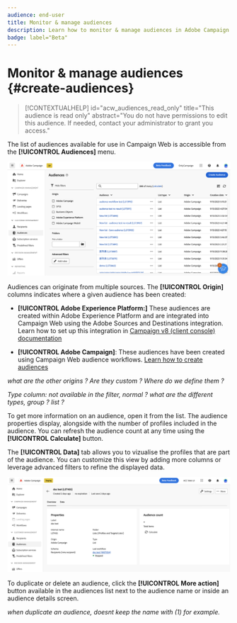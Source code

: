 ```yaml
---
audience: end-user
title: Monitor & manage audiences
description: Learn how to monitor & manage audiences in Adobe Campaign Web
badge: label="Beta" 
---
```


# Monitor & manage audiences {#create-audiences}

>[!CONTEXTUALHELP]
>id="acw_audiences_read_only"
>title="This audience is read only"
>abstract="You do not have permissions to edit this audience. If needed, contact your administrator to grant you access."

The list of audiences available for use in Campaign Web is accessible from the **[!UICONTROL Audiences]** menu.

![](assets/audiences-list.png)

Audiences can originate from multiple sources. The **[!UICONTROL Origin]** columns indicates where a given audience has been created:

* **[!UICONTROL Adobe Experience Platform:]** These audiences are created within Adobe Experience Platform and are integrated into Campaign Web using the Adobe Sources and Destinations integration. Learn how to set up this integration in [Campaign v8 (client console) documentation](https://experienceleague.adobe.com/docs/campaign/campaign-v8/connect/ac-aep/ac-aep.html)

* **[!UICONTROL Adobe Campaign]**: These audiences have been created using Campaign Web audience workflows. [Learn how to create audiences](create-audience.md)

*what are the other origins ? Are they custom ? Where do we define them ?*

*Type column: not available in the filter, normal ? what are the different types, group ? list ?*

To get more information on an audience, open it from the list. The audience properties display, alongside with the number of profiles included in the audience. You can refresh the audience count at any time using the **[!UICONTROL Calculate]** button.

The **[!UICONTROL Data]** tab allows you to vizualise the profiles that are part of the audience. You can customize this view by adding more columns or leverage advanced filters to refine the displayed data.

![](assets/audiences-details.png)

To duplicate or delete an audience, click the **[!UICONTROL More action]** button available in the audiences list next to the audience name or inside an audience details screen. 

*when duplicate an audience, doesnt keep the name with (1) for example.*
